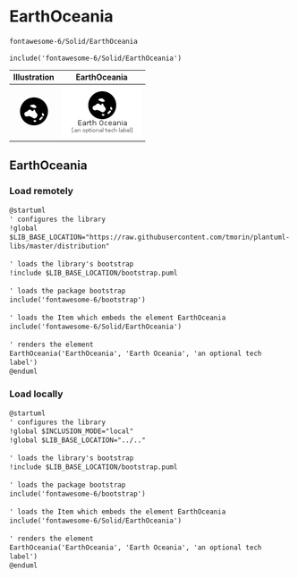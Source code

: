 # EarthOceania


```text
fontawesome-6/Solid/EarthOceania
```

```text
include('fontawesome-6/Solid/EarthOceania')
```



| Illustration | EarthOceania |
| :---: | :---: |
| ![illustration for Illustration](../../fontawesome-6/Solid/EarthOceania.png) | ![illustration for EarthOceania](../../fontawesome-6/Solid/EarthOceania.Local.png) |




## EarthOceania

### Load remotely
```plantuml
@startuml
' configures the library
!global $LIB_BASE_LOCATION="https://raw.githubusercontent.com/tmorin/plantuml-libs/master/distribution"

' loads the library's bootstrap
!include $LIB_BASE_LOCATION/bootstrap.puml

' loads the package bootstrap
include('fontawesome-6/bootstrap')

' loads the Item which embeds the element EarthOceania
include('fontawesome-6/Solid/EarthOceania')

' renders the element
EarthOceania('EarthOceania', 'Earth Oceania', 'an optional tech label')
@enduml
```

### Load locally
```plantuml
@startuml
' configures the library
!global $INCLUSION_MODE="local"
!global $LIB_BASE_LOCATION="../.."

' loads the library's bootstrap
!include $LIB_BASE_LOCATION/bootstrap.puml

' loads the package bootstrap
include('fontawesome-6/bootstrap')

' loads the Item which embeds the element EarthOceania
include('fontawesome-6/Solid/EarthOceania')

' renders the element
EarthOceania('EarthOceania', 'Earth Oceania', 'an optional tech label')
@enduml
```

